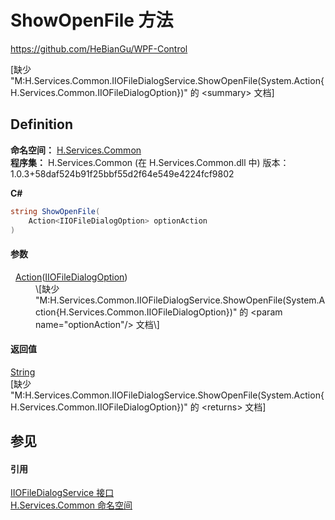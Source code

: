 # ShowOpenFile 方法
https://github.com/HeBianGu/WPF-Control

\[缺少 "M:H.Services.Common.IIOFileDialogService.ShowOpenFile(System.Action{H.Services.Common.IIOFileDialogOption})" 的 &lt;summary&gt; 文档\]



## Definition
**命名空间：** <a href="b9cdd84f-6623-a51a-f53b-465103ced202">H.Services.Common</a>  
**程序集：** H.Services.Common (在 H.Services.Common.dll 中) 版本：1.0.3+58daf524b91f25bbf55d2f64e549e4224fcf9802

**C#**
``` C#
string ShowOpenFile(
	Action<IIOFileDialogOption> optionAction
)
```



#### 参数
<dl><dt>  <a href="https://learn.microsoft.com/dotnet/api/system.action-1" target="_blank" rel="noopener noreferrer">Action</a>(<a href="dbba0ef6-7464-9818-c02e-72d0ea3a9446">IIOFileDialogOption</a>)</dt><dd>\[缺少 "M:H.Services.Common.IIOFileDialogService.ShowOpenFile(System.Action{H.Services.Common.IIOFileDialogOption})" 的 &lt;param name="optionAction"/&gt; 文档\]</dd></dl>

#### 返回值
<a href="https://learn.microsoft.com/dotnet/api/system.string" target="_blank" rel="noopener noreferrer">String</a>  
\[缺少 "M:H.Services.Common.IIOFileDialogService.ShowOpenFile(System.Action{H.Services.Common.IIOFileDialogOption})" 的 &lt;returns&gt; 文档\]

## 参见


#### 引用
<a href="bcdcc301-223d-0d36-5ba1-0ddfb1c22deb">IIOFileDialogService 接口</a>  
<a href="b9cdd84f-6623-a51a-f53b-465103ced202">H.Services.Common 命名空间</a>  
